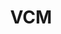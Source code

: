 ---
title: VCM
archived: false
order: 4

url: https://github.com/eitchtee/VCM
links:
    - url: https://github.com/eitchtee/VCM
      label: Repo
    - url: https://github.com/eitchtee/VCM/releases/latest
      label: Download

en:
    tag_line: "Disable your webcam and microphone with hotkeys"
    description: "A utility providing rapid, system-wide control over your microphone and camera via global hotkeys with persistent on-screen display. Features smart webcam control through virtual camera, customizable hotkeys, and an intelligent system that only activates your physical webcam when the virtual camera is actively being used. An alternative to PowerToys' removed Video Conference Mute feature."

pt:
    tag_line: "Desabilite sua webcam e microfone com teclas de atalho"
    description: "Um utilitário que oferece controle rápido e global sobre seu microfone e câmera via teclas de atalho com display persistente na tela. Inclui controle inteligente de webcam através de câmera virtual, teclas de atalho personalizáveis e um sistema inteligente que só ativa sua webcam física quando a câmera virtual está sendo usada ativamente. Uma alternativa ao recurso Video Conference Mute removido do PowerToys."

badges:
 - "https://img.shields.io/github/stars/eitchtee/VCM?style=flat&logo=github&logoColor=black&logoSize=auto&label=stars&labelColor=white&color=black"
 - "https://img.shields.io/github/languages/top/eitchtee/VCM?style=flat&labelColor=white&color=blue"
---